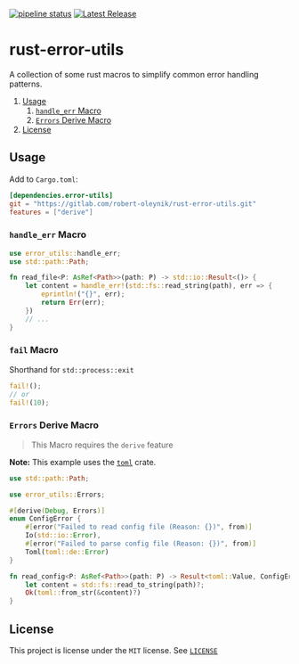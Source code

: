 [![pipeline status](https://gitlab.com/robert-oleynik/rust-error-utils/badges/main/pipeline.svg)](https://gitlab.com/robert-oleynik/rust-error-utils/-/commits/main)
[![Latest Release](https://gitlab.com/robert-oleynik/rust-error-utils/-/badges/release.svg)](https://gitlab.com/robert-oleynik/rust-error-utils/-/releases)

# rust-error-utils

A collection of some rust macros to simplify common error handling patterns.

1. [Usage](#usage)
	1. [`handle_err` Macro](#handle_err-macro)
	2. [`Errors` Derive Macro](#errors-derive-macro)
2. [License](#license)

## Usage

Add to `Cargo.toml`:
```toml
[dependencies.error-utils]
git = "https://gitlab.com/robert-oleynik/rust-error-utils.git"
features = ["derive"]
```

### `handle_err` Macro

```rust
use error_utils::handle_err;
use std::path::Path;

fn read_file<P: AsRef<Path>>(path: P) -> std::io::Result<()> {
	let content = handle_err!(std::fs::read_string(path), err => {
		eprintln!("{}", err);
		return Err(err);
	})
	// ...
}
```

### `fail` Macro

Shorthand for `std::process::exit`

```rust
fail!();
// or
fail!(10);
```

### `Errors` Derive Macro

>
> This Macro requires the `derive` feature
>

**Note:** This example uses the [`toml`](https://crates.io/crates/toml) crate.

```rust
use std::path::Path;

use error_utils::Errors;

#[derive(Debug, Errors)]
enum ConfigError {
	#[error("Failed to read config file (Reason: {})", from)]
	Io(std::io::Error),
	#[error("Failed to parse config file (Reason: {})", from)]
	Toml(toml::de::Error)
}

fn read_config<P: AsRef<Path>>(path: P) -> Result<toml::Value, ConfigError> {
	let content = std::fs::read_to_string(path)?;
	Ok(toml::from_str(&content)?)
}
```

<!-- TODO: Link to documentation -->

## License

This project is license under the `MIT` license. See
[`LICENSE`](https://gitlab.com/robert-oleynik/rust-error-utils/-/blob/main/LICENSE)
